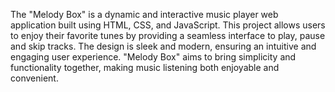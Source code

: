 The "Melody Box" is a dynamic and interactive music player web application built using HTML, CSS, and JavaScript. This project allows users to enjoy their favorite tunes by providing a seamless interface to play, pause and skip tracks. The design is sleek and modern, ensuring an intuitive and engaging user experience. "Melody Box" aims to bring simplicity and functionality together, making music listening both enjoyable and convenient.
